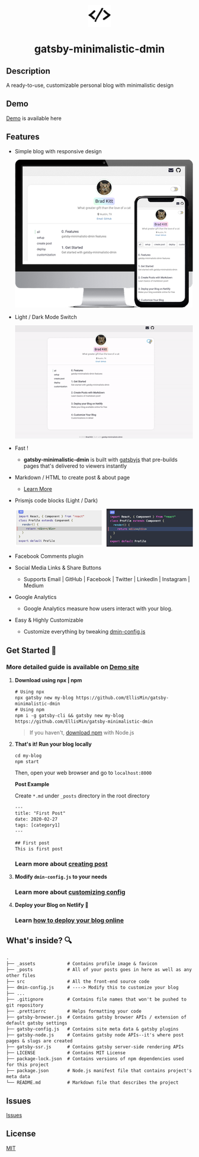 <p align="center">
  <a href="https://github.com/EllisMin/gatsby-minimalistic-dmin">
    <img alt="icon" src="_assets/icon-code.png" width="60" />
  </a>
</p>
<h1 align="center">
  gatsby-minimalistic-dmin
</h1>

## Description

A ready-to-use, customizable personal blog with minimalistic design

## Demo

[Demo](https://gatsby-minimalistic-dmin.netlify.com/) is available here

## Features

- Simple blog with responsive design

  ![](./_assets/readme-images/imac-phone.png)

- Light / Dark Mode Switch

  ![](./_assets/readme-images/theme-chg.gif)

- Fast !

  - **gatsby-minimalistic-dmin** is built with [gatsbyjs](https://www.gatsbyjs.org/) that pre-builds pages that's delivered to viewers instantly

- Markdown / HTML to create post & about page

  - [Learn More](https://gatsby-minimalistic-dmin.netlify.com/2020/03/markdown-ex/)

- Prismjs code blocks (Light / Dark)

  ![](./_assets/readme-images/light-dark-code.png)

* Facebook Comments plugin

* Social Media Links & Share Buttons

  - Supports Email | GitHub | Facebook | Twitter | LinkedIn | Instagram | Medium

* Google Analytics

  - Google Analytics measure how users interact with your blog.

* Easy & Highly Customizable

  - Customize everything by tweaking [dmin-config.js](https://gatsby-minimalistic-dmin.netlify.com/2020/02/customize/)

## Get Started 🚀

### More detailed guide is available on [Demo site](https://gatsby-minimalistic-dmin.netlify.com/)

1.  **Download using npx | npm**

    ```bash{promptUser: root}{outputLines: 1, 3}
    # Using npx
    npx gatsby new my-blog https://github.com/EllisMin/gatsby-minimalistic-dmin
    # Using npm
    npm i -g gatsby-cli && gatsby new my-blog https://github.com/EllisMin/gatsby-minimalistic-dmin
    ```

    > If you haven't, [download npm](https://nodejs.org/en/) with Node.js

2.  **That's it! Run your blog locally**

    ```bash{promptUser: root}
    cd my-blog
    npm start
    ```

    Then, open your web browser and go to `localhost:8000`

    **Post Example**

    Create `*.md` under `_posts` directory in the root directory

    ```
    ---
    title: "First Post"
    date: 2020-02-27
    tags: [category1]
    ---

    ## First post
    This is first post
    ```

    ### Learn more about [creating post](https://gatsby-minimalistic-dmin.netlify.com/2020/03/markdown-ex)

3.  **Modify `dmin-config.js` to your needs**

    ### Learn more about [customizing config](https://gatsby-minimalistic-dmin.netlify.com/2020/02/customize/)

4.  **Deploy your Blog on Netlify 💫**

    ### Learn [how to deploy your blog online](https://gatsby-minimalistic-dmin.netlify.com/2020/03/deploy)

## What's inside? 🔍
```
.
├── _assets            # Contains profile image & favicon
├── _posts             # All of your posts goes in here as well as any other files
├── src                # All the front-end source code
├── dmin-config.js     # ----> Modify this to customize your blog
├── ...
├── .gitignore         # Contains file names that won't be pushed to git repository
├── .prettierrc        # Helps formatting your code
├── gatsby-browser.js  # Contains gatsby browser APIs / extension of default gatsby settings
├── gatsby-config.js   # Contains site meta data & gatsby plugins
├── gatsby-node.js     # Contains gatsby node APIs--it's where post pages & slugs are created
├── gatsby-ssr.js      # Contains gatsby server-side rendering APIs
├── LICENSE            # Contains MIT License
├── package-lock.json  # Contains versions of npm dependencies used for this project
├── package.json       # Node.js manifest file that contains project's meta data
└── README.md          # Markdown file that describes the project
```



## Issues

[Issues](https://github.com/EllisMin/gatsby-minimalistic-dmin/issues)

## License

[MIT](https://github.com/EllisMin/gatsby-minimalistic-dmin/blob/master/LICENSE)
